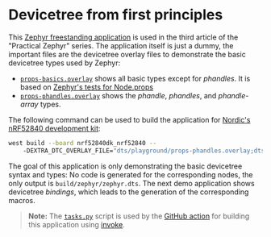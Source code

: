 
# Devicetree from first principles

This [Zephyr freestanding application](https://docs.zephyrproject.org/latest/develop/application/index.html#zephyr-freestanding-app) is used in the third article of the "Practical Zephyr" series. The application itself is just a dummy, the important files are the devicetree overlay files to demonstrate the basic devicetree types used by Zephyr:

- [`props-basics.overlay`](./dts/playground/props-basics.overlay) shows all basic types except for _phandles_. It is based on [Zephyr's tests for Node.props](https://github.com/zephyrproject-rtos/zephyr/blob/main/scripts/dts/python-devicetree/tests/test.dts#L349)
- [`props-phandles.overlay`](./dts/playground/props-phandles.overlay) shows the _phandle_, _phandles_, and _phandle-array_ types.

The following command can be used to build the application for [Nordic's nRF52840 development kit](https://www.nordicsemi.com/Products/Development-hardware/nrf52840-dk):

```bash
west build --board nrf52840dk_nrf52840 --
    -DEXTRA_DTC_OVERLAY_FILE="dts/playground/props-phandles.overlay;dts/playground/props-basics.overlay"
```

The goal of this application is only demonstrating the basic devicetree syntax and types: No code is generated for the corresponding nodes, the only output is `build/zephyr/zephyr.dts`. The next demo application shows devicetree _bindings_, which leads to the generation of the corresponding macros.

> **Note:** The [`tasks.py`](./tasks.py) script is used by the [GitHub action](../.github/workflows/ci.yml) for building this application using [invoke](https://www.pyinvoke.org/).
